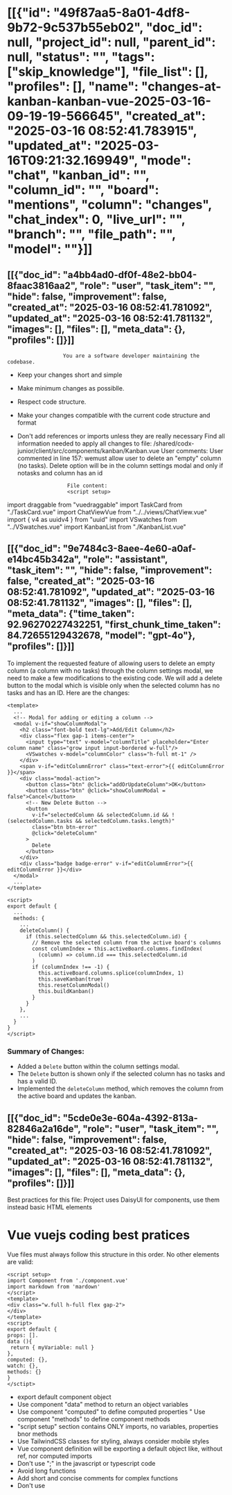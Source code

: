 # [[{"id": "49f87aa5-8a01-4df8-9b72-9c537b55eb02", "doc_id": null, "project_id": null, "parent_id": null, "status": "", "tags": ["skip_knowledge"], "file_list": [], "profiles": [], "name": "changes-at-kanban-kanban-vue-2025-03-16-09-19-19-566645", "created_at": "2025-03-16 08:52:41.783915", "updated_at": "2025-03-16T09:21:32.169949", "mode": "chat", "kanban_id": "", "column_id": "", "board": "mentions", "column": "changes", "chat_index": 0, "live_url": "", "branch": "", "file_path": "", "model": ""}]]
## [[{"doc_id": "a4bb4ad0-df0f-48e2-bb04-8faac3816aa2", "role": "user", "task_item": "", "hide": false, "improvement": false, "created_at": "2025-03-16 08:52:41.781092", "updated_at": "2025-03-16 08:52:41.781132", "images": [], "files": [], "meta_data": {}, "profiles": []}]]

                      You are a software developer maintaining the codebase.
* Keep your changes short and simple
* Make minimum changes as possiblle.
* Respect code structure.
* Make your changes compatible with the current code structure and format
* Don't add references or imports unless they are really necessary
                      Find all information needed to apply all changes to file: /shared/codx-junior/client/src/components/kanban/Kanban.vue
                      User comments:
                      User commented in line 157: wemust allow user to delete an "empty" column (no tasks). Delete option will be in the column settings modal and only if notasks and column has an id

                      File content:
                      <script setup>
import draggable from "vuedraggable"
import TaskCard from "./TaskCard.vue"
import ChatViewVue from "../../views/ChatView.vue"
import { v4 as uuidv4 } from "uuid"
import VSwatches from "../VSwatches.vue"
import KanbanList from "./KanbanList.vue"
</script>

<template>
  <div class="h-full" v-if="kanban">
    <KanbanList
      :boards="boards"
      @select="selectBoard"
      @edit="onEditBoard"
      @new="showNewBoardModal"
      v-if="!$projects.activeChat && !board"
    />
    <ChatViewVue
      class="h-full"
      @chats="onChatEditDone"
      @sub-task="createSubTask"
      @chat="$projects.setActiveChat($event)"
      :kanban="activeBoard"
      v-if="$projects.activeChat"
    />
    <div v-if="showKanban">
      <div class="flex gap-4 items-center">
        <div class="flex gap-2 items-center">
          <div tabindex="0" class="text-xl py-1 px-2 click flex items-center gap-2" @click="toggleDropdown">
            <button class="btn btn-sm" @click="selectBoard()">
              <i class="fa-solid fa-caret-left"></i>
            </button>
            {{ activeBoard?.title }}
          </div>
        </div>
        <div class="grow"></div>
        <div class="flex gap-2">
          <div class="grow input input-sm input-bordered flex items-center gap-2">
            <input type="text" v-model="filter" class="grow" placeholder="Search tasks" />
            <span class="click" v-if="filter" @click.stop="filter = ''">
              <i class="fa-regular fa-circle-xmark"></i>
            </span>
            <span v-else><i class="fa-solid fa-filter"></i></span>
          </div>
          <button class="btn btn-sm btn-outline" @click="showColumnModal = true" v-if="columnList?.length">
            <i class="fa-solid fa-plus"></i>
            <span class="text-xs md:text-md">Column</span>
          </button>
        </div>
      </div>
      <div class="mt-3 grow">
        <button class="btn btn-sm btn-wide btn-primary" @click="showColumnModal = true" v-if="!columnList?.length">
          <i class="fa-solid fa-plus"></i>
          <span class="text-xs md:text-md">Column</span>
        </button>
        <draggable
          v-model="filteredColumns"
          group="columns"
          itemKey="id"
          :disabled="$ui.isMobile"
          @end="onColumnTaskListChanged"
          class="min-h-60 grid grid-flow-col overflow-x-scroll relative gap-2 justify-start"
          :class="$ui.isMobile && 'border border-red-300'"
        >
          <template #item="{ element: column }">
            <div class="bg-neutral rounded-lg px-3 py-3 w-80 rounded overflow-auto flex flex-col"
              :class="column.color && 'border-t-2'"
              :style="{ borderColor: column.color }"
            >
              <div class="group text-neutral-content font-semibold font-sans tracking-wide text-sm flex gap-2 items-center">
                <div class="click w-6 h-6 flex items-center justify-center rounded-md group shadow-lg bg-base-100" 
                  :style="{ backgroundColor: column.color }" @click="openColumnPropertiesModal(column)">
                  <span class="hidden group-hover:block">
                    <i class="fa-solid fa-pen-to-square"></i>
                  </span>
                </div>
                <div class="flex gap-2 items-center grow">
                  <div>{{column.title}}</div>
                </div>
                <div class="flex gap-2 items-center">
                  <div class="dropdown dropdown-end">
                    <div tabindex="0" role="button" class="btn btn-sm m-1 flex items-center">
                      <span v-if="column.tasks?.length">({{ column.tasks.length }})</span>
                      <i class="mt-1 fa-solid fa-plus"></i>
                    </div>
                    <ul tabindex="0" class="dropdown-content menu bg-base-100 rounded-box z-[1] w-52 p-2 shadow">
                      <li class="flex gap-2" @click="newAnalysisTask(column.title)">
                        <a>Analysis task</a>
                      </li>
                      <li class="flex gap-2" @click="newCodingTask(column.title)">
                        <a>Coding task</a>
                      </li>
                    </ul>
                  </div>
                </div>
              </div>
              <div class="grow overflow-y-auto">
                <draggable
                  v-model="column.tasks"
                  group="tasks"
                  itemKey="id"
                  :disabled="$ui.isMobile"
                  @end="onColumnTaskListChanged(column)"
                  class="mt-3"
                >
                  <template #item="{ element: task }">
                    <TaskCard
                      v-if="taskMatchesFilter(task)"
                      :task="task"
                      :itemKey="'id'"
                      class="cursor-move overflow-hidden mt-2"
                      :class="lastUpdatedTask.id == task.id ? 'border boder-primary border-dashed':''"
                      @click="onTaskClick(task, $event)"
                    />
                  </template>
                </draggable>
              </div>
            </div>
          </template>
        </draggable>
      </div>
    </div>
    <modal v-if="showBoardModal">
      <h2 class="font-bold text-lg">Add New Board</h2>
      <input type="text" v-model="newBoardName" placeholder="Enter board name" class="input input-bordered w-full mt-2"/>
      <input type="text" v-model="newBoardDescription" placeholder="Enter board description" class="input input-bordered w-full mt-2"/>
      <input type="text" v-model="newBoardBranch" placeholder="Enter branch name" class="input input-bordered w-full mt-2"/>
      <select v-model="selectedTemplate" class="select select-bordered w-full mt-2">
        <option disabled value="">Select a Template</option>
        <option v-for="template in templates" :key="template.name" :value="template">{{ template.name }}</option>
      </select>
      <div class="modal-action">
        <button class="btn" @click="addBoard">OK</button>
        <button class="btn" @click="showBoardModal = false">Cancel</button>
      </div>
    </modal>

    <modal v-if="showColumnModal">
      <h2 class="font-bold text-lg">Add/Edit Column</h2>
      <div class="flex gap-1 items-center">
        <input type="text" v-model="columnTitle" placeholder="Enter column name"
          class="grow input input-bordered w-full"/>
        <VSwatches v-model="columnColor" class="h-full mt-1" />
      </div>
      <span v-if="editColumnError" class="text-error">{{ editColumnError }}</span>
      <div class="modal-action">
        <button class="btn" @click="addOrUpdateColumn">OK</button>
        <button class="btn" @click="showColumnModal = false">Cancel</button>
      </div>
      <div class="badge badge-error" v-if="editColumnError">{{ editColumnError }}</div>
    </modal>
  </div>
</template>

<script>
const ALL_BOARD_TITLE_ID = "$ALL"
// @codx-ok, please-wait...: wemust allow user to delete an "empty" column (no tasks). Delete option will be in the column settings modal and only if notasks and column has an id
export default {
  data() {
    return {
      board: null,
      filter: null,
      showBoardModal: false,
      showColumnModal: false,
      showEditKanbanModal: false,
      newBoardName: '',
      newBoardDescription: '',
      newBoardBranch: '',
      columnTitle: '',
      columnColor: '#000000',
      isDropdownOpen: false,
      selectedColumn: null,
      editColumnError: null,
      columns: [],
      selectedTemplate: null,
      templates: [
        {
          name: "Scrum",
          description: "Scrum board",
          columns: [
            { title: "To Do", color: "#FF5733" },
            { title: "In Progress", color: "#33FF57" },
            { title: "Done", color: "#3357FF" }
          ]
        },
        {
          name: "Backlog",
          description: "Backlog board",
          columns: [
            { title: "Backlog", color: "#FFC300" },
            { title: "In Development", color: "#DAF7A6" },
            { title: "Completed", color: "#C70039" }
          ]
        }
      ],
      editBoardName: '',
      editBoardDescription: '',
      filteredColumns: []
    }
  },
  created () {
    this.projectChanged()
  },
  computed: {
    lastUpdatedTask() {
      return this.visibleTasks.sort((a, b) => 
        (a.updated_at || new Date(1900, 1, 1, 0, 0, 0, 0)) > 
        (b.updated_at || new Date(1900, 1, 1, 0, 0, 0, 0)) ? -1 : 1)
        .slice(0, 1)[0] || {}
    },
    showKanban() {
      return this.kanban && !this.$projects.activeChat && this.activeKanbanBoard
    },
    kanban() {
      return this.$projects.kanban
    },
    activeKanbanBoard() {
      return this.kanban.boards ? this.kanban.boards[this.board] : null
    },
    chats() {
      const allChats = this.$projects.allChats
      return Object.values(allChats || {}).map(c => ({
        ...c,
        column: c.column || "--none--"
      }))
    },
    chat() {
      return this.$projects.activeChat
    },
    project() {
      return this.$projects.activeProject
    },
    activeBoard() {
      return this.boards[this.board]
    },
    boardColumns() {
      return this.boards[this.board]?.columns
    },
    columnList() {
      return this.boards[this.board]?.columns?.map(c => c.title) || []
    },
    boards() {
      const { kanban: { boards }, chats } = this
      if (!boards) {
        return {}
      }
      return  [
        ...Object.keys(boards).map(board => ({
          ...boards[board],
          id: board,
          title: board
        }))
      ].reduce((acc, b) => ({ ...acc, [b.id]: {
        ...b,
        tasks: chats.filter(c => b.id === ALL_BOARD_TITLE_ID || c.board === b.id)
      }}), {})
    },
    visibleTasks() {
      return this.filteredColumns.reduce((a, b) => a.concat(b.tasks || []), [])
    }
  },
  watch: {
    filter(newValue, oldValue) {
      if ((!newValue && oldValue) || newValue?.length > 3) {
        this.buildKanban()
      }
    },
    project() {
      this.projectChanged()
    }
  },
  methods: {
    buildFilteredColumns() {
      if (!this.filter) {
        this.filteredColumns = this.columns
      } else {
        const filterText = this.filter.toLowerCase()
        this.filteredColumns = this.columns.map(column => {
          const filteredTasks = column.tasks.filter(task => {
            const taskNameMatches = task.name.toLowerCase().includes(filterText)
            const messageContentMatches = task.messages?.some(message =>
              message.content.toLowerCase().includes(filterText)
            )
            return taskNameMatches || messageContentMatches
          })
          return { ...column, tasks: filteredTasks }
        })
      }
    },
    async projectChanged() {
      await this.$projects.loadChats()
      this.selectBoard()
      this.buildKanban()
    },
    toggleDropdown() {
      this.isDropdownOpen = !this.isDropdownOpen
    },
    async selectBoard(board) {
      this.board = board
      this.$ui.setKanban(board)
      this.isDropdownOpen = false
      if (board && this.kanban.boards[board] && !this.kanban.boards[board].active) {
        Object.keys(this.kanban.boards)
          .forEach(b => this.kanban.boards[b].active = (b === board))
        this.saveKanban()
      }
      this.buildKanban()
    },
    async editKanban() {
      if (!this.editBoardName.trim()) {
        return
      }
      const board = this.activeBoard
      if (board) {
        board.title = this.editBoardName
        board.description = this.editBoardDescription
        await this.saveKanban(true)
        this.showEditKanbanModal = false
      }
    },
    createNewChat(base) {
      return this.$projects.createNewChat({
        id: uuidv4(),
        name: "New chat " + this.chats.length + 1,
        mode: 'task',
        profiles: ["analyst"],
        board: this.board || "Default",
        chat_index: 0,
        ...base
      })
    },
    newAnalysisTask(column) {
      this.createNewChat({
        column,
        name: "New Analysis Task",
        mode: 'task',
        profiles: ["analyst"]
      })
    },
    newCodingTask(column) {
      this.createNewChat({
        column,
        name: "New Coding Task",
        mode: 'chat',
        profiles: ["software_developer"]
      })
    },
    async buildKanban() {
      if (this.boards && this.board) {
        this.buildColumns()
      }
    },
    buildColumns() {
      const columnTitles = this.columnList
      const cloumnChats = this.kanban.boards[this.board]?.columns?.chats || []
      this.columns = columnTitles
        .map((col, ix) => {
          const boardColumn = this.boards[this.board]?.columns?.find(bc => bc.title === col)||{}
          const getChatIndex = c => {
            return cloumnChats.findIndex(kc => kc.id === c.id)
          }
          return {
            title: col,
            ...boardColumn,
            tasks: this.activeBoard.tasks
              .filter(t => (t.column || "--none--") === col)
              .sort((a, b) => getChatIndex(a) < getChatIndex(b) ? -1 : 1),
            position: ix
          }
        }).sort((a, b) => a.position < b.position ? -1: 1)
        || []
        this.buildFilteredColumns()
    },
    async onColumnTaskListChanged() {
      if (this.$ui.isMobile) {
        return
      }
      const kboard = this.kanban.boards[this.board]
      kboard.columns = await Promise.all(this.filteredColumns.map(async (column, ix) => {
        const kcolumn = kboard.columns.find(kc => kc.id === column.id)
        kcolumn.chats = column.tasks.map(t => t.id)
        await Promise.all(column.tasks.filter(t => t.column !== column.title)
          .map(task => this.$storex.projects.saveChatInfo({ ...task, column: column.title })))
        return kcolumn
      }))
      this.saveKanban(true)
    },
    async openChat(element) {
      if (element.id === -1) {
        this.newChat()
      } else {
        await this.$projects.setActiveChat(element)
      }
    },
    async onChatEditDone() {
      await this.$projects.setActiveChat()
      this.buildKanban()
    },
    async createSubTask({ parent, name, description }) {
      const chat = this.createNewChat({
        board: parent.board,
        name,
        column: parent.column,
        parent_id: parent.id,
        project_id: parent.project_id,
        messages: [{ role: "user", content: description }]
      })
      this.$projects.newChat(chat)
    },
    async addOrUpdateColumn() {
      this.columnTitle = this.columnTitle.trim()
      if (!this.columnTitle) {
        return this.resetColumnModal()
      }
      const existingColumnTitle = this.activeKanbanBoard.columns.find(c => c.title === this.columnTitle)
      if (existingColumnTitle && existingColumnTitle.id !== this.selectedColumn?.id) {
        this.editColumnError = "Name already used"
        return
      }
      if (this.selectedColumn) {
        this.selectedColumn.title = this.columnTitle
        this.selectedColumn.color = this.columnColor
      } else {
        const newColumn = {
          id: uuidv4(),
          title: this.columnTitle,
          color: this.columnColor
        }
        this.activeBoard.columns.push(newColumn)
      }
      await this.saveKanban(true)
      this.resetColumnModal()
      this.buildKanban()
    },
    resetColumnModal() {
      this.showColumnModal = false
      this.columnTitle = ''
      this.columnColor = '#000000'
      this.selectedColumn = null
      this.editColumnError = null
    },
    async addBoard() {
      const boardName = this.newBoardName.trim()
      if (boardName && !this.boards[boardName]) {
        const selectedTemplate = this.selectedTemplate
        this.kanban.boards[boardName] = {
          id: uuidv4(),
          description: this.newBoardDescription.trim() || selectedTemplate.description,
          branch: this.newBoardBranch.trim(),
          columns: selectedTemplate?.columns || [],
          last_update: new Date().toISOString()
        }
        await this.saveKanban()
      }
      this.newBoardName = ''
      this.newBoardDescription = ''
      this.newBoardBranch = ''
      this.selectedTemplate = null
      this.showBoardModal = false
      this.board = boardName
      this.buildKanban()
    },
    openColumnPropertiesModal(column) {
      this.selectedColumn = this.activeKanbanBoard.columns.find(c => c.id === column.id)
      this.columnTitle = column?.title
      this.columnColor = column?.color || '#000000'
      this.showColumnModal = true
    },
    async saveKanban(setUpdate) {
      if (setUpdate) {
        this.activeKanbanBoard.last_update = new Date().toISOString()
      }
      await this.$projects.saveKanban()
    },
    showNewBoardModal() {
      this.showBoardModal = true
    },
    taskMatchesFilter(task) {
      const filterText = this.filter?.toLowerCase() || ''
      const taskNameMatches = task.name.toLowerCase().includes(filterText)
      const messageContentMatches = task.messages?.some(message =>
        message.content.toLowerCase().includes(filterText)
      )
      return taskNameMatches || messageContentMatches
    },
    onEditBoard (board) {
      this.selectBoard(board)

      this.showEditKanbanModal = true
    },
    onTaskClick(task, event) {
      this.openChat(task)
    }
  }
}
</script>
                      
## [[{"doc_id": "9e7484c3-8aee-4e60-a0af-e14bc45b342a", "role": "assistant", "task_item": "", "hide": false, "improvement": false, "created_at": "2025-03-16 08:52:41.781092", "updated_at": "2025-03-16 08:52:41.781132", "images": [], "files": [], "meta_data": {"time_taken": 92.96270227432251, "first_chunk_time_taken": 84.72655129432678, "model": "gpt-4o"}, "profiles": []}]]
To implement the requested feature of allowing users to delete an empty column (a column with no tasks) through the column settings modal, we need to make a few modifications to the existing code. We will add a delete button to the modal which is visible only when the selected column has no tasks and has an ID. Here are the changes:

```vue
<template>
  ...
  <!-- Modal for adding or editing a column -->
  <modal v-if="showColumnModal">
    <h2 class="font-bold text-lg">Add/Edit Column</h2>
    <div class="flex gap-1 items-center">
      <input type="text" v-model="columnTitle" placeholder="Enter column name" class="grow input input-bordered w-full"/>
      <VSwatches v-model="columnColor" class="h-full mt-1" />
    </div>
    <span v-if="editColumnError" class="text-error">{{ editColumnError }}</span>
    <div class="modal-action">
      <button class="btn" @click="addOrUpdateColumn">OK</button>
      <button class="btn" @click="showColumnModal = false">Cancel</button>
      <!-- New Delete Button -->
      <button
        v-if="selectedColumn && selectedColumn.id && !(selectedColumn.tasks && selectedColumn.tasks.length)"
        class="btn btn-error"
        @click="deleteColumn"
      >
        Delete
      </button>
    </div>
    <div class="badge badge-error" v-if="editColumnError">{{ editColumnError }}</div>
  </modal>
  ...
</template>

<script>
export default {
  ...
  methods: {
    ...
    deleteColumn() {
      if (this.selectedColumn && this.selectedColumn.id) {
        // Remove the selected column from the active board's columns
        const columnIndex = this.activeBoard.columns.findIndex(
          (column) => column.id === this.selectedColumn.id
        )
        if (columnIndex !== -1) {
          this.activeBoard.columns.splice(columnIndex, 1)
          this.saveKanban(true)
          this.resetColumnModal()
          this.buildKanban()
        }
      }
    },
    ...
  }
}
</script>
```

### Summary of Changes:
- Added a `Delete` button within the column settings modal.
- The `Delete` button is shown only if the selected column has no tasks and has a valid ID.
- Implemented the `deleteColumn` method, which removes the column from the active board and updates the kanban.
## [[{"doc_id": "5cde0e3e-604a-4392-813a-82846a2a16de", "role": "user", "task_item": "", "hide": false, "improvement": false, "created_at": "2025-03-16 08:52:41.781092", "updated_at": "2025-03-16 08:52:41.781132", "images": [], "files": [], "meta_data": {}, "profiles": []}]]
Best practices for this file:
                  Project uses DaisyUI for components, use them instead basic HTML elements
# Vue vuejs coding best pratices
Vue files must always follow this structure in this order.
No other elements are valid:
```example vue file
<script setup>
import Component from './component.vue'
import markdown from 'mardown'
</script>
<template>
<div class="w.full h-full flex gap-2">
</div>
</template>
<script>
export default {
props: [].
data (){
 return { myVariable: null }
},
computed: {},
watch: {},
methods: {}
}
</sctipt>
```
* export default component object
* Use component "data" method to return an object variables
* Use component "computed" to define computed properties
" Use component "methods" to define component methods 
* "script setup" section contains ONLY imports, no variables, properties bnor methods
* Use TailwindCSS classes for styling, always consider mobile styles
* Vue component definition will be exporting a default object like, without ref, nor computed imports
* Don't use ";" in the javascript or typescript code
* Avoid long functions
* Add short and concise comments for complex functions
* Don't use <style> elements, use TailWindCSS classes
                  
## [[{"doc_id": "259a36ea-13cd-4a0c-a1bd-7520a74091a5", "role": "user", "task_item": "", "hide": false, "improvement": false, "created_at": "2025-03-16 08:52:41.781092", "updated_at": "2025-03-16 08:52:41.781132", "images": [], "files": [], "meta_data": {}, "profiles": []}]]

              Rewrite full file content replacing codx instructions with the minimum changes as possible.
              Return only the file content without any further decoration or comments.
              Do not surround response with '```' marks, just content:
              <script setup>
import draggable from "vuedraggable"
import TaskCard from "./TaskCard.vue"
import ChatViewVue from "../../views/ChatView.vue"
import { v4 as uuidv4 } from "uuid"
import VSwatches from "../VSwatches.vue"
import KanbanList from "./KanbanList.vue"
</script>

<template>
  <div class="h-full" v-if="kanban">
    <KanbanList
      :boards="boards"
      @select="selectBoard"
      @edit="onEditBoard"
      @new="showNewBoardModal"
      v-if="!$projects.activeChat && !board"
    />
    <ChatViewVue
      class="h-full"
      @chats="onChatEditDone"
      @sub-task="createSubTask"
      @chat="$projects.setActiveChat($event)"
      :kanban="activeBoard"
      v-if="$projects.activeChat"
    />
    <div v-if="showKanban">
      <div class="flex gap-4 items-center">
        <div class="flex gap-2 items-center">
          <div tabindex="0" class="text-xl py-1 px-2 click flex items-center gap-2" @click="toggleDropdown">
            <button class="btn btn-sm" @click="selectBoard()">
              <i class="fa-solid fa-caret-left"></i>
            </button>
            {{ activeBoard?.title }}
          </div>
        </div>
        <div class="grow"></div>
        <div class="flex gap-2">
          <div class="grow input input-sm input-bordered flex items-center gap-2">
            <input type="text" v-model="filter" class="grow" placeholder="Search tasks" />
            <span class="click" v-if="filter" @click.stop="filter = ''">
              <i class="fa-regular fa-circle-xmark"></i>
            </span>
            <span v-else><i class="fa-solid fa-filter"></i></span>
          </div>
          <button class="btn btn-sm btn-outline" @click="showColumnModal = true" v-if="columnList?.length">
            <i class="fa-solid fa-plus"></i>
            <span class="text-xs md:text-md">Column</span>
          </button>
        </div>
      </div>
      <div class="mt-3 grow">
        <button class="btn btn-sm btn-wide btn-primary" @click="showColumnModal = true" v-if="!columnList?.length">
          <i class="fa-solid fa-plus"></i>
          <span class="text-xs md:text-md">Column</span>
        </button>
        <draggable
          v-model="filteredColumns"
          group="columns"
          itemKey="id"
          :disabled="$ui.isMobile"
          @end="onColumnTaskListChanged"
          class="min-h-60 grid grid-flow-col overflow-x-scroll relative gap-2 justify-start"
          :class="$ui.isMobile && 'border border-red-300'"
        >
          <template #item="{ element: column }">
            <div class="bg-neutral rounded-lg px-3 py-3 w-80 rounded overflow-auto flex flex-col"
              :class="column.color && 'border-t-2'"
              :style="{ borderColor: column.color }"
            >
              <div class="group text-neutral-content font-semibold font-sans tracking-wide text-sm flex gap-2 items-center">
                <div class="click w-6 h-6 flex items-center justify-center rounded-md group shadow-lg bg-base-100" 
                  :style="{ backgroundColor: column.color }" @click="openColumnPropertiesModal(column)">
                  <span class="hidden group-hover:block">
                    <i class="fa-solid fa-pen-to-square"></i>
                  </span>
                </div>
                <div class="flex gap-2 items-center grow">
                  <div>{{column.title}}</div>
                </div>
                <div class="flex gap-2 items-center">
                  <div class="dropdown dropdown-end">
                    <div tabindex="0" role="button" class="btn btn-sm m-1 flex items-center">
                      <span v-if="column.tasks?.length">({{ column.tasks.length }})</span>
                      <i class="mt-1 fa-solid fa-plus"></i>
                    </div>
                    <ul tabindex="0" class="dropdown-content menu bg-base-100 rounded-box z-[1] w-52 p-2 shadow">
                      <li class="flex gap-2" @click="newAnalysisTask(column.title)">
                        <a>Analysis task</a>
                      </li>
                      <li class="flex gap-2" @click="newCodingTask(column.title)">
                        <a>Coding task</a>
                      </li>
                    </ul>
                  </div>
                </div>
              </div>
              <div class="grow overflow-y-auto">
                <draggable
                  v-model="column.tasks"
                  group="tasks"
                  itemKey="id"
                  :disabled="$ui.isMobile"
                  @end="onColumnTaskListChanged(column)"
                  class="mt-3"
                >
                  <template #item="{ element: task }">
                    <TaskCard
                      v-if="taskMatchesFilter(task)"
                      :task="task"
                      :itemKey="'id'"
                      class="cursor-move overflow-hidden mt-2"
                      :class="lastUpdatedTask.id == task.id ? 'border boder-primary border-dashed':''"
                      @click="onTaskClick(task, $event)"
                    />
                  </template>
                </draggable>
              </div>
            </div>
          </template>
        </draggable>
      </div>
    </div>
    <modal v-if="showBoardModal">
      <h2 class="font-bold text-lg">Add New Board</h2>
      <input type="text" v-model="newBoardName" placeholder="Enter board name" class="input input-bordered w-full mt-2"/>
      <input type="text" v-model="newBoardDescription" placeholder="Enter board description" class="input input-bordered w-full mt-2"/>
      <input type="text" v-model="newBoardBranch" placeholder="Enter branch name" class="input input-bordered w-full mt-2"/>
      <select v-model="selectedTemplate" class="select select-bordered w-full mt-2">
        <option disabled value="">Select a Template</option>
        <option v-for="template in templates" :key="template.name" :value="template">{{ template.name }}</option>
      </select>
      <div class="modal-action">
        <button class="btn" @click="addBoard">OK</button>
        <button class="btn" @click="showBoardModal = false">Cancel</button>
      </div>
    </modal>

    <modal v-if="showColumnModal">
      <h2 class="font-bold text-lg">Add/Edit Column</h2>
      <div class="flex gap-1 items-center">
        <input type="text" v-model="columnTitle" placeholder="Enter column name"
          class="grow input input-bordered w-full"/>
        <VSwatches v-model="columnColor" class="h-full mt-1" />
      </div>
      <span v-if="editColumnError" class="text-error">{{ editColumnError }}</span>
      <div class="modal-action">
        <button class="btn" @click="addOrUpdateColumn">OK</button>
        <button class="btn" @click="showColumnModal = false">Cancel</button>
      </div>
      <div class="badge badge-error" v-if="editColumnError">{{ editColumnError }}</div>
    </modal>
  </div>
</template>

<script>
const ALL_BOARD_TITLE_ID = "$ALL"
// @codx-ok, please-wait...: wemust allow user to delete an "empty" column (no tasks). Delete option will be in the column settings modal and only if notasks and column has an id
export default {
  data() {
    return {
      board: null,
      filter: null,
      showBoardModal: false,
      showColumnModal: false,
      showEditKanbanModal: false,
      newBoardName: '',
      newBoardDescription: '',
      newBoardBranch: '',
      columnTitle: '',
      columnColor: '#000000',
      isDropdownOpen: false,
      selectedColumn: null,
      editColumnError: null,
      columns: [],
      selectedTemplate: null,
      templates: [
        {
          name: "Scrum",
          description: "Scrum board",
          columns: [
            { title: "To Do", color: "#FF5733" },
            { title: "In Progress", color: "#33FF57" },
            { title: "Done", color: "#3357FF" }
          ]
        },
        {
          name: "Backlog",
          description: "Backlog board",
          columns: [
            { title: "Backlog", color: "#FFC300" },
            { title: "In Development", color: "#DAF7A6" },
            { title: "Completed", color: "#C70039" }
          ]
        }
      ],
      editBoardName: '',
      editBoardDescription: '',
      filteredColumns: []
    }
  },
  created () {
    this.projectChanged()
  },
  computed: {
    lastUpdatedTask() {
      return this.visibleTasks.sort((a, b) => 
        (a.updated_at || new Date(1900, 1, 1, 0, 0, 0, 0)) > 
        (b.updated_at || new Date(1900, 1, 1, 0, 0, 0, 0)) ? -1 : 1)
        .slice(0, 1)[0] || {}
    },
    showKanban() {
      return this.kanban && !this.$projects.activeChat && this.activeKanbanBoard
    },
    kanban() {
      return this.$projects.kanban
    },
    activeKanbanBoard() {
      return this.kanban.boards ? this.kanban.boards[this.board] : null
    },
    chats() {
      const allChats = this.$projects.allChats
      return Object.values(allChats || {}).map(c => ({
        ...c,
        column: c.column || "--none--"
      }))
    },
    chat() {
      return this.$projects.activeChat
    },
    project() {
      return this.$projects.activeProject
    },
    activeBoard() {
      return this.boards[this.board]
    },
    boardColumns() {
      return this.boards[this.board]?.columns
    },
    columnList() {
      return this.boards[this.board]?.columns?.map(c => c.title) || []
    },
    boards() {
      const { kanban: { boards }, chats } = this
      if (!boards) {
        return {}
      }
      return  [
        ...Object.keys(boards).map(board => ({
          ...boards[board],
          id: board,
          title: board
        }))
      ].reduce((acc, b) => ({ ...acc, [b.id]: {
        ...b,
        tasks: chats.filter(c => b.id === ALL_BOARD_TITLE_ID || c.board === b.id)
      }}), {})
    },
    visibleTasks() {
      return this.filteredColumns.reduce((a, b) => a.concat(b.tasks || []), [])
    }
  },
  watch: {
    filter(newValue, oldValue) {
      if ((!newValue && oldValue) || newValue?.length > 3) {
        this.buildKanban()
      }
    },
    project() {
      this.projectChanged()
    }
  },
  methods: {
    buildFilteredColumns() {
      if (!this.filter) {
        this.filteredColumns = this.columns
      } else {
        const filterText = this.filter.toLowerCase()
        this.filteredColumns = this.columns.map(column => {
          const filteredTasks = column.tasks.filter(task => {
            const taskNameMatches = task.name.toLowerCase().includes(filterText)
            const messageContentMatches = task.messages?.some(message =>
              message.content.toLowerCase().includes(filterText)
            )
            return taskNameMatches || messageContentMatches
          })
          return { ...column, tasks: filteredTasks }
        })
      }
    },
    async projectChanged() {
      await this.$projects.loadChats()
      this.selectBoard()
      this.buildKanban()
    },
    toggleDropdown() {
      this.isDropdownOpen = !this.isDropdownOpen
    },
    async selectBoard(board) {
      this.board = board
      this.$ui.setKanban(board)
      this.isDropdownOpen = false
      if (board && this.kanban.boards[board] && !this.kanban.boards[board].active) {
        Object.keys(this.kanban.boards)
          .forEach(b => this.kanban.boards[b].active = (b === board))
        this.saveKanban()
      }
      this.buildKanban()
    },
    async editKanban() {
      if (!this.editBoardName.trim()) {
        return
      }
      const board = this.activeBoard
      if (board) {
        board.title = this.editBoardName
        board.description = this.editBoardDescription
        await this.saveKanban(true)
        this.showEditKanbanModal = false
      }
    },
    createNewChat(base) {
      return this.$projects.createNewChat({
        id: uuidv4(),
        name: "New chat " + this.chats.length + 1,
        mode: 'task',
        profiles: ["analyst"],
        board: this.board || "Default",
        chat_index: 0,
        ...base
      })
    },
    newAnalysisTask(column) {
      this.createNewChat({
        column,
        name: "New Analysis Task",
        mode: 'task',
        profiles: ["analyst"]
      })
    },
    newCodingTask(column) {
      this.createNewChat({
        column,
        name: "New Coding Task",
        mode: 'chat',
        profiles: ["software_developer"]
      })
    },
    async buildKanban() {
      if (this.boards && this.board) {
        this.buildColumns()
      }
    },
    buildColumns() {
      const columnTitles = this.columnList
      const cloumnChats = this.kanban.boards[this.board]?.columns?.chats || []
      this.columns = columnTitles
        .map((col, ix) => {
          const boardColumn = this.boards[this.board]?.columns?.find(bc => bc.title === col)||{}
          const getChatIndex = c => {
            return cloumnChats.findIndex(kc => kc.id === c.id)
          }
          return {
            title: col,
            ...boardColumn,
            tasks: this.activeBoard.tasks
              .filter(t => (t.column || "--none--") === col)
              .sort((a, b) => getChatIndex(a) < getChatIndex(b) ? -1 : 1),
            position: ix
          }
        }).sort((a, b) => a.position < b.position ? -1: 1)
        || []
        this.buildFilteredColumns()
    },
    async onColumnTaskListChanged() {
      if (this.$ui.isMobile) {
        return
      }
      const kboard = this.kanban.boards[this.board]
      kboard.columns = await Promise.all(this.filteredColumns.map(async (column, ix) => {
        const kcolumn = kboard.columns.find(kc => kc.id === column.id)
        kcolumn.chats = column.tasks.map(t => t.id)
        await Promise.all(column.tasks.filter(t => t.column !== column.title)
          .map(task => this.$storex.projects.saveChatInfo({ ...task, column: column.title })))
        return kcolumn
      }))
      this.saveKanban(true)
    },
    async openChat(element) {
      if (element.id === -1) {
        this.newChat()
      } else {
        await this.$projects.setActiveChat(element)
      }
    },
    async onChatEditDone() {
      await this.$projects.setActiveChat()
      this.buildKanban()
    },
    async createSubTask({ parent, name, description }) {
      const chat = this.createNewChat({
        board: parent.board,
        name,
        column: parent.column,
        parent_id: parent.id,
        project_id: parent.project_id,
        messages: [{ role: "user", content: description }]
      })
      this.$projects.newChat(chat)
    },
    async addOrUpdateColumn() {
      this.columnTitle = this.columnTitle.trim()
      if (!this.columnTitle) {
        return this.resetColumnModal()
      }
      const existingColumnTitle = this.activeKanbanBoard.columns.find(c => c.title === this.columnTitle)
      if (existingColumnTitle && existingColumnTitle.id !== this.selectedColumn?.id) {
        this.editColumnError = "Name already used"
        return
      }
      if (this.selectedColumn) {
        this.selectedColumn.title = this.columnTitle
        this.selectedColumn.color = this.columnColor
      } else {
        const newColumn = {
          id: uuidv4(),
          title: this.columnTitle,
          color: this.columnColor
        }
        this.activeBoard.columns.push(newColumn)
      }
      await this.saveKanban(true)
      this.resetColumnModal()
      this.buildKanban()
    },
    resetColumnModal() {
      this.showColumnModal = false
      this.columnTitle = ''
      this.columnColor = '#000000'
      this.selectedColumn = null
      this.editColumnError = null
    },
    async addBoard() {
      const boardName = this.newBoardName.trim()
      if (boardName && !this.boards[boardName]) {
        const selectedTemplate = this.selectedTemplate
        this.kanban.boards[boardName] = {
          id: uuidv4(),
          description: this.newBoardDescription.trim() || selectedTemplate.description,
          branch: this.newBoardBranch.trim(),
          columns: selectedTemplate?.columns || [],
          last_update: new Date().toISOString()
        }
        await this.saveKanban()
      }
      this.newBoardName = ''
      this.newBoardDescription = ''
      this.newBoardBranch = ''
      this.selectedTemplate = null
      this.showBoardModal = false
      this.board = boardName
      this.buildKanban()
    },
    openColumnPropertiesModal(column) {
      this.selectedColumn = this.activeKanbanBoard.columns.find(c => c.id === column.id)
      this.columnTitle = column?.title
      this.columnColor = column?.color || '#000000'
      this.showColumnModal = true
    },
    async saveKanban(setUpdate) {
      if (setUpdate) {
        this.activeKanbanBoard.last_update = new Date().toISOString()
      }
      await this.$projects.saveKanban()
    },
    showNewBoardModal() {
      this.showBoardModal = true
    },
    taskMatchesFilter(task) {
      const filterText = this.filter?.toLowerCase() || ''
      const taskNameMatches = task.name.toLowerCase().includes(filterText)
      const messageContentMatches = task.messages?.some(message =>
        message.content.toLowerCase().includes(filterText)
      )
      return taskNameMatches || messageContentMatches
    },
    onEditBoard (board) {
      this.selectBoard(board)

      this.showEditKanbanModal = true
    },
    onTaskClick(task, event) {
      this.openChat(task)
    }
  }
}
</script>
              
## [[{"doc_id": "ce8e12cb-fb63-4a45-8a1d-8ef5d86f18a4", "role": "assistant", "task_item": "", "hide": false, "improvement": false, "created_at": "2025-03-16 08:52:41.781092", "updated_at": "2025-03-16 08:52:41.781132", "images": [], "files": [], "meta_data": {"time_taken": 132.60002422332764, "first_chunk_time_taken": 72.22817206382751, "model": "gpt-4o"}, "profiles": []}]]
<script setup>
import draggable from "vuedraggable"
import TaskCard from "./TaskCard.vue"
import ChatViewVue from "../../views/ChatView.vue"
import { v4 as uuidv4 } from "uuid"
import VSwatches from "../VSwatches.vue"
import KanbanList from "./KanbanList.vue"
</script>

<template>
  <div class="h-full" v-if="kanban">
    <KanbanList
      :boards="boards"
      @select="selectBoard"
      @edit="onEditBoard"
      @new="showNewBoardModal"
      v-if="!$projects.activeChat && !board"
    />
    <ChatViewVue
      class="h-full"
      @chats="onChatEditDone"
      @sub-task="createSubTask"
      @chat="$projects.setActiveChat($event)"
      :kanban="activeBoard"
      v-if="$projects.activeChat"
    />
    <div v-if="showKanban">
      <div class="flex gap-4 items-center">
        <div class="flex gap-2 items-center">
          <div tabindex="0" class="text-xl py-1 px-2 click flex items-center gap-2" @click="toggleDropdown">
            <button class="btn btn-sm" @click="selectBoard()">
              <i class="fa-solid fa-caret-left"></i>
            </button>
            {{ activeBoard?.title }}
          </div>
        </div>
        <div class="grow"></div>
        <div class="flex gap-2">
          <div class="grow input input-sm input-bordered flex items-center gap-2">
            <input type="text" v-model="filter" class="grow" placeholder="Search tasks" />
            <span class="click" v-if="filter" @click.stop="filter = ''">
              <i class="fa-regular fa-circle-xmark"></i>
            </span>
            <span v-else><i class="fa-solid fa-filter"></i></span>
          </div>
          <button class="btn btn-sm btn-outline" @click="showColumnModal = true" v-if="columnList?.length">
            <i class="fa-solid fa-plus"></i>
            <span class="text-xs md:text-md">Column</span>
          </button>
        </div>
      </div>
      <div class="mt-3 grow">
        <button class="btn btn-sm btn-wide btn-primary" @click="showColumnModal = true" v-if="!columnList?.length">
          <i class="fa-solid fa-plus"></i>
          <span class="text-xs md:text-md">Column</span>
        </button>
        <draggable
          v-model="filteredColumns"
          group="columns"
          itemKey="id"
          :disabled="$ui.isMobile"
          @end="onColumnTaskListChanged"
          class="min-h-60 grid grid-flow-col overflow-x-scroll relative gap-2 justify-start"
          :class="$ui.isMobile && 'border border-red-300'"
        >
          <template #item="{ element: column }">
            <div class="bg-neutral rounded-lg px-3 py-3 w-80 rounded overflow-auto flex flex-col"
              :class="column.color && 'border-t-2'"
              :style="{ borderColor: column.color }"
            >
              <div class="group text-neutral-content font-semibold font-sans tracking-wide text-sm flex gap-2 items-center">
                <div class="click w-6 h-6 flex items-center justify-center rounded-md group shadow-lg bg-base-100" 
                  :style="{ backgroundColor: column.color }" @click="openColumnPropertiesModal(column)">
                  <span class="hidden group-hover:block">
                    <i class="fa-solid fa-pen-to-square"></i>
                  </span>
                </div>
                <div class="flex gap-2 items-center grow">
                  <div>{{column.title}}</div>
                </div>
                <div class="flex gap-2 items-center">
                  <div class="dropdown dropdown-end">
                    <div tabindex="0" role="button" class="btn btn-sm m-1 flex items-center">
                      <span v-if="column.tasks?.length">({{ column.tasks.length }})</span>
                      <i class="mt-1 fa-solid fa-plus"></i>
                    </div>
                    <ul tabindex="0" class="dropdown-content menu bg-base-100 rounded-box z-[1] w-52 p-2 shadow">
                      <li class="flex gap-2" @click="newAnalysisTask(column.title)">
                        <a>Analysis task</a>
                      </li>
                      <li class="flex gap-2" @click="newCodingTask(column.title)">
                        <a>Coding task</a>
                      </li>
                    </ul>
                  </div>
                </div>
              </div>
              <div class="grow overflow-y-auto">
                <draggable
                  v-model="column.tasks"
                  group="tasks"
                  itemKey="id"
                  :disabled="$ui.isMobile"
                  @end="onColumnTaskListChanged(column)"
                  class="mt-3"
                >
                  <template #item="{ element: task }">
                    <TaskCard
                      v-if="taskMatchesFilter(task)"
                      :task="task"
                      :itemKey="'id'"
                      class="cursor-move overflow-hidden mt-2"
                      :class="lastUpdatedTask.id == task.id ? 'border boder-primary border-dashed':''"
                      @click="onTaskClick(task, $event)"
                    />
                  </template>
                </draggable>
              </div>
            </div>
          </template>
        </draggable>
      </div>
    </div>
    <modal v-if="showBoardModal">
      <h2 class="font-bold text-lg">Add New Board</h2>
      <input type="text" v-model="newBoardName" placeholder="Enter board name" class="input input-bordered w-full mt-2"/>
      <input type="text" v-model="newBoardDescription" placeholder="Enter board description" class="input input-bordered w-full mt-2"/>
      <input type="text" v-model="newBoardBranch" placeholder="Enter branch name" class="input input-bordered w-full mt-2"/>
      <select v-model="selectedTemplate" class="select select-bordered w-full mt-2">
        <option disabled value="">Select a Template</option>
        <option v-for="template in templates" :key="template.name" :value="template">{{ template.name }}</option>
      </select>
      <div class="modal-action">
        <button class="btn" @click="addBoard">OK</button>
        <button class="btn" @click="showBoardModal = false">Cancel</button>
      </div>
    </modal>

    <modal v-if="showColumnModal">
      <h2 class="font-bold text-lg">Add/Edit Column</h2>
      <div class="flex gap-1 items-center">
        <input type="text" v-model="columnTitle" placeholder="Enter column name"
          class="grow input input-bordered w-full"/>
        <VSwatches v-model="columnColor" class="h-full mt-1" />
      </div>
      <span v-if="editColumnError" class="text-error">{{ editColumnError }}</span>
      <div class="modal-action">
        <button class="btn" @click="addOrUpdateColumn">OK</button>
        <button class="btn" @click="showColumnModal = false">Cancel</button>
        <button
          v-if="selectedColumn && selectedColumn.id && !(selectedColumn.tasks && selectedColumn.tasks.length)"
          class="btn btn-error"
          @click="deleteColumn"
        >
          Delete
        </button>
      </div>
      <div class="badge badge-error" v-if="editColumnError">{{ editColumnError }}</div>
    </modal>
  </div>
</template>

<script>
const ALL_BOARD_TITLE_ID = "$ALL"

export default {
  data() {
    return {
      board: null,
      filter: null,
      showBoardModal: false,
      showColumnModal: false,
      showEditKanbanModal: false,
      newBoardName: '',
      newBoardDescription: '',
      newBoardBranch: '',
      columnTitle: '',
      columnColor: '#000000',
      isDropdownOpen: false,
      selectedColumn: null,
      editColumnError: null,
      columns: [],
      selectedTemplate: null,
      templates: [
        {
          name: "Scrum",
          description: "Scrum board",
          columns: [
            { title: "To Do", color: "#FF5733" },
            { title: "In Progress", color: "#33FF57" },
            { title: "Done", color: "#3357FF" }
          ]
        },
        {
          name: "Backlog",
          description: "Backlog board",
          columns: [
            { title: "Backlog", color: "#FFC300" },
            { title: "In Development", color: "#DAF7A6" },
            { title: "Completed", color: "#C70039" }
          ]
        }
      ],
      editBoardName: '',
      editBoardDescription: '',
      filteredColumns: []
    }
  },
  created () {
    this.projectChanged()
  },
  computed: {
    lastUpdatedTask() {
      return this.visibleTasks.sort((a, b) => 
        (a.updated_at || new Date(1900, 1, 1, 0, 0, 0, 0)) > 
        (b.updated_at || new Date(1900, 1, 1, 0, 0, 0, 0)) ? -1 : 1)
        .slice(0, 1)[0] || {}
    },
    showKanban() {
      return this.kanban && !this.$projects.activeChat && this.activeKanbanBoard
    },
    kanban() {
      return this.$projects.kanban
    },
    activeKanbanBoard() {
      return this.kanban.boards ? this.kanban.boards[this.board] : null
    },
    chats() {
      const allChats = this.$projects.allChats
      return Object.values(allChats || {}).map(c => ({
        ...c,
        column: c.column || "--none--"
      }))
    },
    chat() {
      return this.$projects.activeChat
    },
    project() {
      return this.$projects.activeProject
    },
    activeBoard() {
      return this.boards[this.board]
    },
    boardColumns() {
      return this.boards[this.board]?.columns
    },
    columnList() {
      return this.boards[this.board]?.columns?.map(c => c.title) || []
    },
    boards() {
      const { kanban: { boards }, chats } = this
      if (!boards) {
        return {}
      }
      return  [
        ...Object.keys(boards).map(board => ({
          ...boards[board],
          id: board,
          title: board
        }))
      ].reduce((acc, b) => ({ ...acc, [b.id]: {
        ...b,
        tasks: chats.filter(c => b.id === ALL_BOARD_TITLE_ID || c.board === b.id)
      }}), {})
    },
    visibleTasks() {
      return this.filteredColumns.reduce((a, b) => a.concat(b.tasks || []), [])
    }
  },
  watch: {
    filter(newValue, oldValue) {
      if ((!newValue && oldValue) || newValue?.length > 3) {
        this.buildKanban()
      }
    },
    project() {
      this.projectChanged()
    }
  },
  methods: {
    buildFilteredColumns() {
      if (!this.filter) {
        this.filteredColumns = this.columns
      } else {
        const filterText = this.filter.toLowerCase()
        this.filteredColumns = this.columns.map(column => {
          const filteredTasks = column.tasks.filter(task => {
            const taskNameMatches = task.name.toLowerCase().includes(filterText)
            const messageContentMatches = task.messages?.some(message =>
              message.content.toLowerCase().includes(filterText)
            )
            return taskNameMatches || messageContentMatches
          })
          return { ...column, tasks: filteredTasks }
        })
      }
    },
    async projectChanged() {
      await this.$projects.loadChats()
      this.selectBoard()
      this.buildKanban()
    },
    toggleDropdown() {
      this.isDropdownOpen = !this.isDropdownOpen
    },
    async selectBoard(board) {
      this.board = board
      this.$ui.setKanban(board)
      this.isDropdownOpen = false
      if (board && this.kanban.boards[board] && !this.kanban.boards[board].active) {
        Object.keys(this.kanban.boards)
          .forEach(b => this.kanban.boards[b].active = (b === board))
        this.saveKanban()
      }
      this.buildKanban()
    },
    async editKanban() {
      if (!this.editBoardName.trim()) {
        return
      }
      const board = this.activeBoard
      if (board) {
        board.title = this.editBoardName
        board.description = this.editBoardDescription
        await this.saveKanban(true)
        this.showEditKanbanModal = false
      }
    },
    createNewChat(base) {
      return this.$projects.createNewChat({
        id: uuidv4(),
        name: "New chat " + this.chats.length + 1,
        mode: 'task',
        profiles: ["analyst"],
        board: this.board || "Default",
        chat_index: 0,
        ...base
      })
    },
    newAnalysisTask(column) {
      this.createNewChat({
        column,
        name: "New Analysis Task",
        mode: 'task',
        profiles: ["analyst"]
      })
    },
    newCodingTask(column) {
      this.createNewChat({
        column,
        name: "New Coding Task",
        mode: 'chat',
        profiles: ["software_developer"]
      })
    },
    async buildKanban() {
      if (this.boards && this.board) {
        this.buildColumns()
      }
    },
    buildColumns() {
      const columnTitles = this.columnList
      const cloumnChats = this.kanban.boards[this.board]?.columns?.chats || []
      this.columns = columnTitles
        .map((col, ix) => {
          const boardColumn = this.boards[this.board]?.columns?.find(bc => bc.title === col)||{}
          const getChatIndex = c => {
            return cloumnChats.findIndex(kc => kc.id === c.id)
          }
          return {
            title: col,
            ...boardColumn,
            tasks: this.activeBoard.tasks
              .filter(t => (t.column || "--none--") === col)
              .sort((a, b) => getChatIndex(a) < getChatIndex(b) ? -1 : 1),
            position: ix
          }
        }).sort((a, b) => a.position < b.position ? -1: 1)
        || []
        this.buildFilteredColumns()
    },
    async onColumnTaskListChanged() {
      if (this.$ui.isMobile) {
        return
      }
      const kboard = this.kanban.boards[this.board]
      kboard.columns = await Promise.all(this.filteredColumns.map(async (column, ix) => {
        const kcolumn = kboard.columns.find(kc => kc.id === column.id)
        kcolumn.chats = column.tasks.map(t => t.id)
        await Promise.all(column.tasks.filter(t => t.column !== column.title)
          .map(task => this.$storex.projects.saveChatInfo({ ...task, column: column.title })))
        return kcolumn
      }))
      this.saveKanban(true)
    },
    async openChat(element) {
      if (element.id === -1) {
        this.newChat()
      } else {
        await this.$projects.setActiveChat(element)
      }
    },
    async onChatEditDone() {
      await this.$projects.setActiveChat()
      this.buildKanban()
    },
    async createSubTask({ parent, name, description }) {
      const chat = this.createNewChat({
        board: parent.board,
        name,
        column: parent.column,
        parent_id: parent.id,
        project_id: parent.project_id,
        messages: [{ role: "user", content: description }]
      })
      this.$projects.newChat(chat)
    },
    async addOrUpdateColumn() {
      this.columnTitle = this.columnTitle.trim()
      if (!this.columnTitle) {
        return this.resetColumnModal()
      }
      const existingColumnTitle = this.activeKanbanBoard.columns.find(c => c.title === this.columnTitle)
      if (existingColumnTitle && existingColumnTitle.id !== this.selectedColumn?.id) {
        this.editColumnError = "Name already used"
        return
      }
      if (this.selectedColumn) {
        this.selectedColumn.title = this.columnTitle
        this.selectedColumn.color = this.columnColor
      } else {
        const newColumn = {
          id: uuidv4(),
          title: this.columnTitle,
          color: this.columnColor
        }
        this.activeBoard.columns.push(newColumn)
      }
      await this.saveKanban(true)
      this.resetColumnModal()
      this.buildKanban()
    },
    resetColumnModal() {
      this.showColumnModal = false
      this.columnTitle = ''
      this.columnColor = '#000000'
      this.selectedColumn = null
      this.editColumnError = null
    },
    async addBoard() {
      const boardName = this.newBoardName.trim()
      if (boardName && !this.boards[boardName]) {
        const selectedTemplate = this.selectedTemplate
        this.kanban.boards[boardName] = {
          id: uuidv4(),
          description: this.newBoardDescription.trim() || selectedTemplate.description,
          branch: this.newBoardBranch.trim(),
          columns: selectedTemplate?.columns || [],
          last_update: new Date().toISOString()
        }
        await this.saveKanban()
      }
      this.newBoardName = ''
      this.newBoardDescription = ''
      this.newBoardBranch = ''
      this.selectedTemplate = null
      this.showBoardModal = false
      this.board = boardName
      this.buildKanban()
    },
    openColumnPropertiesModal(column) {
      this.selectedColumn = this.activeKanbanBoard.columns.find(c => c.id === column.id)
      this.columnTitle = column?.title
      this.columnColor = column?.color || '#000000'
      this.showColumnModal = true
    },
    async saveKanban(setUpdate) {
      if (setUpdate) {
        this.activeKanbanBoard.last_update = new Date().toISOString()
      }
      await this.$projects.saveKanban()
    },
    showNewBoardModal() {
      this.showBoardModal = true
    },
    taskMatchesFilter(task) {
      const filterText = this.filter?.toLowerCase() || ''
      const taskNameMatches = task.name.toLowerCase().includes(filterText)
      const messageContentMatches = task.messages?.some(message =>
        message.content.toLowerCase().includes(filterText)
      )
      return taskNameMatches || messageContentMatches
    },
    onEditBoard (board) {
      this.selectBoard(board)

      this.showEditKanbanModal = true
    },
    onTaskClick(task, event) {
      this.openChat(task)
    },
    deleteColumn() {
      if (this.selectedColumn && this.selectedColumn.id) {
        const columnIndex = this.activeBoard.columns.findIndex(
          (column) => column.id === this.selectedColumn.id
        )
        if (columnIndex !== -1) {
          this.activeBoard.columns.splice(columnIndex, 1)
          this.saveKanban(true)
          this.resetColumnModal()
          this.buildKanban()
        }
      }
    }
  }
}
</script>
